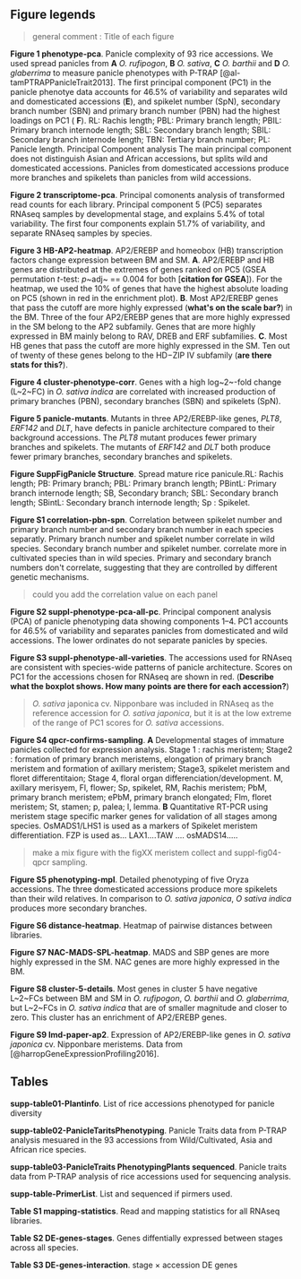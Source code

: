 ## Figure legends

>general comment : Title of each figure

**Figure 1 phenotype-pca**. Panicle complexity of 93 rice accessions. We used spread panicles from **A** *O. rufipogon*, **B** *O. sativa*, **C** *O. barthii* and **D** *O. glaberrima* to measure panicle phenotypes with P-TRAP [@al-tamPTRAPPanicleTrait2013]. The first principal component (PC1) in the panicle phenotye data accounts for 46.5% of variability and separates wild and domesticated accessions (**E**), and spikelet number (SpN), secondary branch number (SBN) and primary branch number (PBN) had the highest loadings on PC1 ( **F**). RL: Rachis length; PBL: Primary branch length; PBIL: Primary branch internode length; SBL: Secondary branch length; SBIL: Secondary branch internode length; TBN: Tertiary branch number; PL: Panicle length.
Principal Component analysis The main principal component does not distinguish Asian and African accessions, but splits wild and domesticated accessions. Panicles from domesticated accessions produce more branches and spikelets than panicles from wild accessions. 

**Figure 2 transcriptome-pca**. Principal comonents analysis of transformed read counts for each library. Principal component 5 (PC5) separates RNAseq samples by developmental stage, and explains 5.4% of total variability. The first four components explain 51.7% of variability, and separate RNAseq samples by species.

**Figure 3 HB-AP2-heatmap**. AP2/EREBP and homeobox (HB) transcription factors change expression between BM and SM. **A**. AP2/EREBP and HB genes are distributed at the extremes of genes ranked on PC5 (GSEA permutation *t*-test: *p*~adj~ == 0.004 for both [**citation for GSEA**]). For the heatmap, we used the 10% of genes that have the highest absolute loading on PC5 (shown in red in the enrichment plot). **B**. Most AP2/EREBP genes that pass the cutoff are more highly expressed (**what's on the scale bar?**) in the BM. Three of the four AP2/EREBP genes that are more highly expressed in the SM belong to the AP2 subfamily. Genes that are more highly expressed in BM mainly belong to RAV, DREB and ERF subfamilies. **C**. Most HB genes that pass the cutoff are more highly expressed in the SM. Ten out of twenty of these genes belong to the HD−ZIP IV subfamily (**are there stats for this?**).

**Figure 4 cluster-phenotype-corr**. Genes with a high log~2~-fold change (L~2~FC) in *O. sativa indica* are correlated with increased production of primary branches (PBN), secondary branches (SBN) and spikelets (SpN).

**Figure 5 panicle-mutants**. Mutants in three AP2/EREBP-like genes, *PLT8*, *ERF142* and *DLT*, have defects in panicle architecture compared to their background accessions. The *PLT8* mutant produces fewer primary branches and spikelets. The mutants of *ERF142* and *DLT* both produce fewer primary branches, secondary branches and spikelets.

**Figure SuppFigPanicle Structure**. Spread mature rice panicule.RL: Rachis length; PB: Primary branch; PBL: Primary branch length; PBintL: Primary branch internode length; SB, Secondary branch; SBL: Secondary branch length; SBintL: Secondary branch internode length; Sp : Spikelet. 

**Figure S1 correlation-pbn-spn**. Correlation between spikelet number and primary branch number and secondary branch number in each species separatly. Primary branch number and spikelet number correlate in wild species. Secondary branch number and spikelet number. 
correlate more in cultivated species than in wild species.
Primary and secondary branch numbers don't correlate, suggesting that they
are controlled by different genetic mechanisms.
> could you add the correlation value on each panel

**Figure S2 suppl-phenotype-pca-all-pc**. Principal component analysis (PCA) of panicle phenotyping data showing components 1–4. PC1 accounts for 46.5% of variability and separates panicles from domesticated and wild accessions. The lower ordinates do not separate panicles by species.

**Figure S3 suppl-phenotype-all-varieties**. The accessions used for RNAseq are consistent with species-wide patterns of panicle architecture. Scores on PC1 for the accessions chosen for RNAseq are shown in red. (**Describe what the boxplot shows. How many points are there for each accession?**)

> *O. sativa* japonica cv. Nipponbare was included in RNAseq as the reference accession for *O. sativa japonica*, but it is at the low extreme of the range of PC1 scores for *O. sativa* accessions. 

**Figure S4 qpcr-confirms-sampling**. **A** Developmental stages of immature panicles collected for expression analysis. Stage 1  : rachis meristem; Stage2 : formation of primary branch meristems, elongation of primary branch meristem and formation of axillary meristem; Stage3, spikelet meristem  and floret differentitaion; Stage 4, floral organ differenciation/development. M, axillary merisyem, Fl, flower; Sp, spikelet, RM, Rachis meristem; PbM, primary branch meristem; ePbM, primary branch elongated; Flm, floret meristem; St, stamen; p, palea; l, lemma. **B** Quantitative RT-PCR using meristem stage specific marker genes for validation of all stages among species. OsMADS1/LHS1 is used as a markers of Spikelet meristem differentiation. FZP is used as... LAX1....TAW .... osMADS14.....

> make a mix figure with the figXX meristem collect and suppl-fig04-qpcr sampling.

**Figure S5 phenotyping-mpl**. Detailed phenotyping of five Oryza accessions. The three domesticated accessions produce more spikelets than their wild relatives. In comparison to *O. sativa japonica*, *O sativa indica* produces more secondary branches.


**Figure S6 distance-heatmap**. Heatmap of pairwise distances between libraries.

**Figure S7 NAC-MADS-SPL-heatmap**. MADS and SBP genes are more highly expressed in the SM. NAC genes are more highly expressed in the BM.

**Figure S8 cluster-5-details**. Most genes in cluster 5 have negative L~2~FCs between BM and SM in *O. rufipogon*, *O. barthii* and *O. glaberrima*, but L~2~FCs in *O. sativa indica* that are of smaller magnitude and closer to zero. This cluster has an enrichment of AP2/EREBP genes.

**Figure S9 lmd-paper-ap2**. Expression of AP2/EREBP-like genes in *O. sativa japonica* cv. Nipponbare meristems. Data from [@harropGeneExpressionProfiling2016].

## Tables

**supp-table01-Plantinfo**. List of rice accessions phenotyped for panicle diversity

**supp-table02-PanicleTaritsPhenotyping**. Panicle Traits data from P-TRAP analysis mesuared in the 93 accessions from Wild/Cultivated, Asia and African rice species. 

**supp-table03-PanicleTraits PhenotypingPlants sequenced**. Panicle traits data from P-TRAP analysis of rice accessions used for sequencing analysis.

**supp-table-PrimerList**. List and sequenced if pirmers used.

**Table S1 mapping-statistics**. Read and mapping statistics for all RNAseq libraries.

**Table S2 DE-genes-stages**. Genes diffentially expressed between stages across all species.

**Table S3 DE-genes-interaction**. stage × accession DE genes

 